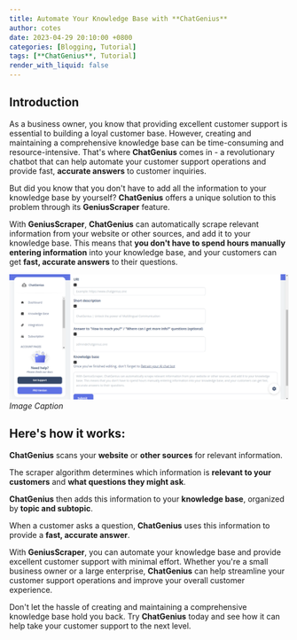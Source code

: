 ```yaml
---
title: Automate Your Knowledge Base with **ChatGenius**
author: cotes
date: 2023-04-29 20:10:00 +0800
categories: [Blogging, Tutorial]
tags: [**ChatGenius**, Tutorial]
render_with_liquid: false
---
```


## Introduction 
As a business owner, you know that providing excellent customer support is essential to building a loyal customer base. However, creating and maintaining a comprehensive knowledge base can be time-consuming and resource-intensive. That's where **ChatGenius** comes in - a revolutionary chatbot that can help automate your customer support operations and provide fast, **accurate answers** to customer inquiries.

But did you know that you don't have to add all the information to your knowledge base by yourself? **ChatGenius** offers a unique solution to this problem through its **GeniusScraper** feature.

With **GeniusScraper**, **ChatGenius** can automatically scrape relevant information from your website or other sources, and add it to your knowledge base. This means that **you don't have to spend hours manually entering information** into your knowledge base, and your customers can get **fast, accurate answers** to their questions.

![img-description](/commons/knowledge.png)
_Image Caption_

## Here's how it works:

**ChatGenius** scans your **website** or **other sources** for relevant information.

The scraper algorithm determines which information is **relevant to your customers** and **what questions they might ask**.

**ChatGenius** then adds this information to your **knowledge base**, organized by **topic and subtopic**.

When a customer asks a question, **ChatGenius** uses this information to provide a **fast, accurate answer**.

With **GeniusScraper**, you can automate your knowledge base and provide excellent customer support with minimal effort. Whether you're a small business owner or a large enterprise, **ChatGenius** can help streamline your customer support operations and improve your overall customer experience.

Don't let the hassle of creating and maintaining a comprehensive knowledge base hold you back. Try **ChatGenius** today and see how it can help take your customer support to the next level.